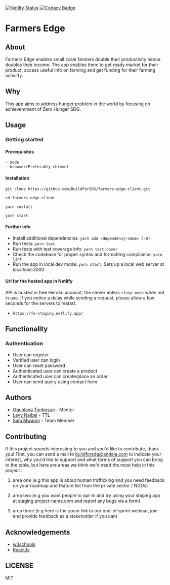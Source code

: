 [![Netlify Status](https://api.netlify.com/api/v1/badges/4fbe3122-c42a-4b52-915c-82ea10097aa6/deploy-status)](https://app.netlify.com/sites/farmers-edge/deploys)
[![Codacy Badge](https://api.codacy.com/project/badge/Grade/eb59be9bdd5d4b40ad1210174384499e)](https://app.codacy.com/gh/BuildForSDG/farmers-edge-client?utm_source=github.com&utm_medium=referral&utm_content=BuildForSDG/farmers-edge-client&utm_campaign=Badge_Grade_Settings)

# Farmers Edge

## About

Farmers Edge enables small scale farmers double their productivity hence doubles their income.
The app enables them to get ready market for their product, access useful info on farming and get funding for their farming activitty.

## Why

This app aims to address hunger problem in the world by focusing on achievemment of Zero Hunger SDG.

## Usage

### Getting started

#### Prerequisites

```
- node
- browser(Preferably chrome)
```

#### Installation

```
git clone https://github.com/BuildForSDG/farmers-edge-client.git
```

```
cd farmers-edge-client
```

```
yarn install
```

```
yarn start
```

#### Further info

- Install additional dependencies: `yarn add <dependency-name> [-D]`
- Run tests: `yarn test`
- Run tests with test coverage info: `yarn test:cover`
- Check the codebase for proper syntax and formatting compliance: `yarn lint`
- Run the app in local dev mode: `yarn start`. Sets up a local web server at localhost:3000

#### Url for the hosted app in Netlify

API is hosted in free Heroku account, the server enters `sleep mode` when not in use.
If you notice a delay while sending a request, please allow a few seconds for the servers to restart.

- `https://fe-staging.netlify.app/`

## Functionality

### Authentication

- User can register
- Verified user can login
- User can reset password
- Authenticated user can create a product
- Authenticated user can create/place an order
- User can send query using contact form

## Authors

- [Ogunlana Tunbosun](https://github.com/bosunogunlana) - Mentor
- [Levy Naibei](https://github.com/Levy-Naibei) - TTL
- [Sam Mwangi](https://github.com/SAWAMWA) - Team Member

## Contributing

If this project sounds interesting to you and you'd like to contribute, thank you!
First, you can send a mail to buildforsdg@andela.com to indicate your interest, why you'd like to support and what forms of support you can bring to the table, but here are areas we think we'd need the most help in this project :

1. area one (e.g this app is about human trafficking and you need feedback on your roadmap and feature list from the private sector / NGOs)

2. area two (e.g you want people to opt-in and try using your staging app at staging.project-name.com and report any bugs via a form)

3. area three (e.g here is the zoom link to our end-of sprint webinar, join and provide feedback as a stakeholder if you can)

## Acknowledgements

- [w3schools](https://www.w3schools.com/)
- [ReactJs](https://reactjs.org/docs/getting-started.html)

## LICENSE

MIT
